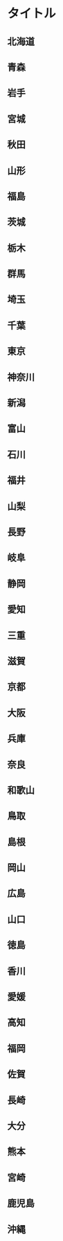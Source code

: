 # タイトル

## 北海道
## 青森
## 岩手
## 宮城
## 秋田
## 山形
## 福島
## 茨城
## 栃木
## 群馬
## 埼玉
## 千葉
## 東京
## 神奈川
## 新潟
## 富山
## 石川
## 福井
## 山梨
## 長野
## 岐阜
## 静岡
## 愛知
## 三重
## 滋賀
## 京都
## 大阪
## 兵庫
## 奈良
## 和歌山
## 鳥取
## 島根
## 岡山
## 広島
## 山口
## 徳島
## 香川
## 愛媛
## 高知
## 福岡
## 佐賀
## 長崎
## 大分
## 熊本
## 宮崎
## 鹿児島
## 沖縄
